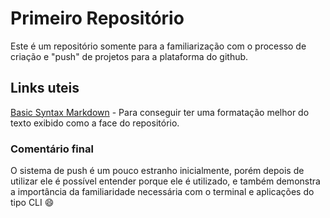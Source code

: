 # Primeiro Repositório

Este é um repositório somente para a familiarização com o processo de criação e "push" de projetos para a plataforma do github.

## Links uteis

[Basic Syntax Markdown](https://www.markdownguide.org/basic-syntax/) - Para conseguir ter uma formatação melhor do texto exibido como a face do repositório.

### Comentário final

O sistema de push é um pouco estranho inicialmente, porém depois de utilizar ele é possível entender porque ele é utilizado, e também demonstra a importância da familiaridade necessária com o terminal e aplicações do tipo CLI :smile: 







